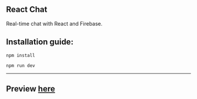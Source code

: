 <h2>React Chat</h2>
Real-time chat with React and Firebase.
<h2>Installation guide:</h2>

`npm install`

`npm run dev`

---
<h2>Preview <a target='_blank' href='https://residentsieeper.github.io/chat'>here</a></h2>
